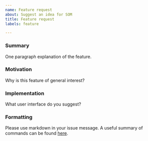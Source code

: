 ```yaml
---
name: Feature request
about: Suggest an idea for SOM
title: Feature request
labels: feature

---
```


### Summary

One paragraph explanation of the feature.

### Motivation

Why is this feature of general interest?

### Implementation

What user interface do you suggest?

### Formatting

Please use markdown in your issue message. A useful summary of commands can be found [here](https://guides.github.com/pdfs/markdown-cheatsheet-online.pdf).
